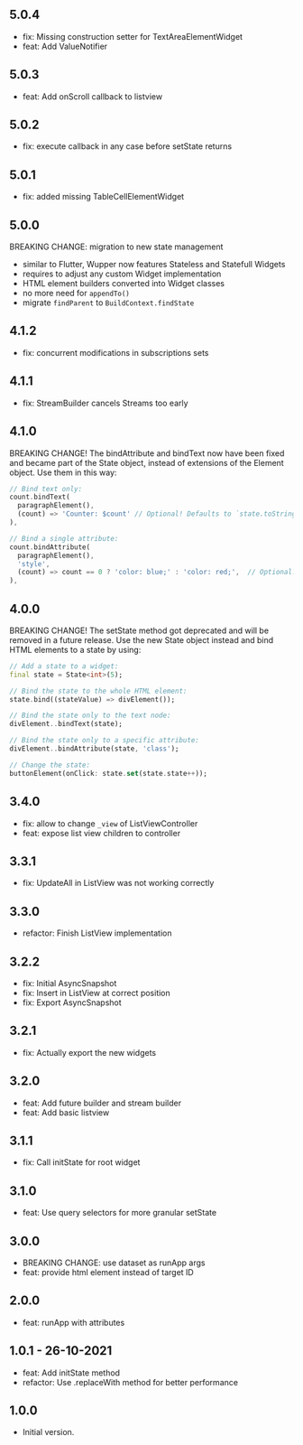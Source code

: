 ## 5.0.4
- fix: Missing construction setter for TextAreaElementWidget
- feat: Add ValueNotifier

## 5.0.3
- feat: Add onScroll callback to listview

## 5.0.2
- fix: execute callback in any case before setState returns 

## 5.0.1
- fix: added missing TableCellElementWidget

## 5.0.0
BREAKING CHANGE: migration to new state management

- similar to Flutter, Wupper now features Stateless and Statefull Widgets
- requires to adjust any custom Widget implementation
- HTML element builders converted into Widget classes
- no more need for `appendTo()`
- migrate `findParent` to `BuildContext.findState`

## 4.1.2
- fix: concurrent modifications in subscriptions sets

## 4.1.1
- fix: StreamBuilder cancels Streams too early

## 4.1.0
BREAKING CHANGE! The bindAttribute and bindText now have been fixed and became part of
the State object, instead of extensions of the Element object. Use them in this way:

```dart
// Bind text only:
count.bindText(
  paragraphElement(),
  (count) => 'Counter: $count' // Optional! Defaults to `state.toString()`
),

// Bind a single attribute:
count.bindAttribute(
  paragraphElement(),
  'style',
  (count) => count == 0 ? 'color: blue;' : 'color: red;',  // Optional! Defaults to `state.toString()`
),
```

## 4.0.0
BREAKING CHANGE! The setState method got deprecated and will be removed in a future release.
Use the new State object instead and bind HTML elements to a state by using:

```dart
// Add a state to a widget:
final state = State<int>(5);

// Bind the state to the whole HTML element:
state.bind((stateValue) => divElement());

// Bind the state only to the text node:
divElement..bindText(state);

// Bind the state only to a specific attribute:
divElement..bindAttribute(state, 'class');

// Change the state:
buttonElement(onClick: state.set(state.state++));
```

## 3.4.0
- fix: allow to change `_view` of ListViewController
- feat: expose list view children to controller

## 3.3.1
- fix: UpdateAll in ListView was not working correctly

## 3.3.0
- refactor: Finish ListView implementation

## 3.2.2
- fix: Initial AsyncSnapshot
- fix: Insert in ListView at correct position
- fix: Export AsyncSnapshot

## 3.2.1
- fix: Actually export the new widgets

## 3.2.0
- feat: Add future builder and stream builder
- feat: Add basic listview

## 3.1.1
- fix: Call initState for root widget

## 3.1.0
- feat: Use query selectors for more granular setState

## 3.0.0
- BREAKING CHANGE: use dataset as runApp args
- feat: provide html element instead of target ID

## 2.0.0
- feat: runApp with attributes

## 1.0.1 - 26-10-2021
- feat: Add initState method
- refactor: Use .replaceWith method for better performance

## 1.0.0

- Initial version.
